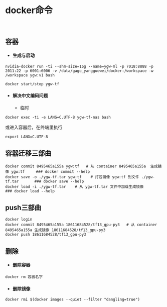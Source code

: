 # docker命令
<br>

## 容器
+ #### 生成与启动
```
nvidia-docker run -ti --shm-size=16g --name=ygw-ml -p 7018:8888 -p 2011:22 -p 6001:6006 -v /data/gago_yangguowei/docker:/workspace -w /workspace ygw:v1 bash

docker start/stop ygw-tf
```
+ #### 解决中文编码问题
    + 临时
```
docker exec -ti -e LANG=C.UTF-8 ygw-tf-nas bash
```
或进入容器后，在终端里执行
```
export LANG=C.UTF-8
```

## 容器迁移三部曲
```
docker commit 8495465a155a ygw:tf   # 从 container 8495465a155a  生成镜像 ygw:tf     ### docker commit --help
docker save -o ./ygw-tf.tar ygw:tf    # 打包镜像 ygw:tf 到文件 ./ygw-tf.tar       ### docker save --help
docker load -i ./ygw-tf.tar    # 从 ygw-tf.tar 文件中加载生成镜像        ### docker load --help
```

## push三部曲
```
docker login
docker commit 8495465a155a 18611684528/tf13_gpu-py3   # 从 container 8495465a155a 生成镜像 18611684528/tf13_gpu-py3
docker push 18611684528/tf13_gpu-py3
```

## 删除
+ #### 删除容器
```
docker rm 容器名字
```
+ #### 删除镜像
```
docker rmi $(docker images --quiet --filter "dangling=true")
```





